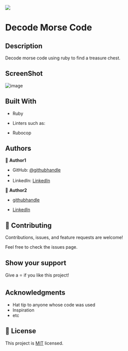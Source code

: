 ![](https://img.shields.io/badge/Microverse-blueviolet)

# Decode Morse Code

## Description

Decode morse code using ruby to find a treasure chest.

## ScreenShot

![image](https://user-images.githubusercontent.com/74814780/150293889-0e92d6e1-fc7c-4b6d-bd3c-7e65788d83c0.png)

## Built With

- Ruby

- Linters such as:

- Rubocop

## Authors

👤 **Author1**

- GitHub: [@githubhandle](https://github.com/luftedar)
- 
- LinkedIn: [LinkedIn](https://www.linkedin.com/in/orcunugur)


👤 **Author2**

- [githubhandle](https://github.com/Ugboaja-Uchechi)

- [LinkedIn](https://www.linkedin.com/in/stephanie-ugboaja-930a2a216/)

## 🤝 Contributing

Contributions, issues, and feature requests are welcome!

Feel free to check the issues page.

## Show your support

Give a ⭐️ if you like this project!

## Acknowledgments

- Hat tip to anyone whose code was used
- Inspiration
- etc

## 📝 License

This project is [MIT](./MIT.md) licensed.
